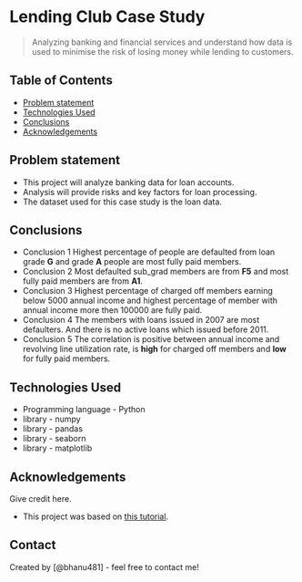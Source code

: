 # Lending Club Case Study
> Analyzing banking and financial services and understand how data is used to minimise the risk of losing money while lending to customers.


## Table of Contents
* [Problem statement](#Problem-statement)
* [Technologies Used](#technologies-used)
* [Conclusions](#conclusions)
* [Acknowledgements](#acknowledgements)

<!-- You can include any other section that is pertinent to your problem -->

## Problem statement
- This project will analyze banking data for loan accounts.
- Analysis will provide risks and key factors for loan processing.
- The dataset used for this case study is the loan data.

<!-- You don't have to answer all the questions - just the ones relevant to your project. -->

## Conclusions
- Conclusion 1 Highest percentage of people are defaulted from loan grade <b>G</b> and grade <b>A</b> people are most fully paid members.
- Conclusion 2 Most defaulted sub_grad members are from <b>F5</b> and most fully paid members are from <b>A1</b>.
- Conclusion 3 Highest percentage of charged off members earning below 5000 annual income and highest percentage of member with annual income more then 100000 are fully paid.
- Conclusion 4 The members with loans issued in 2007 are most defaulters. And there is no active loans which issued before 2011.
- Conclusion 5 The correlation is positive between annual income and revolving line utilization rate, is <b>high</b> for charged off members and <b>low</b> for fully paid members.
<!-- You don't have to answer all the questions - just the ones relevant to your project. -->


## Technologies Used
- Programming language - Python
- library - numpy
- library - pandas
- library - seaborn
- library - matplotlib

<!-- As the libraries versions keep on changing, it is recommended to mention the version of library used in this project -->

## Acknowledgements
Give credit here.
- This project was based on [this tutorial](https://www.upgrad.com/).


## Contact
Created by [@bhanu481] - feel free to contact me!


<!-- Optional -->
<!-- ## License -->
<!-- This project is open source and available under the [... License](). -->

<!-- You don't have to include all sections - just the one's relevant to your project -->